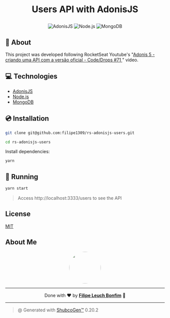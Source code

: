 # <p align="center">Users API with AdonisJS</p>

<p align="center">
    <img src="https://img.shields.io/badge/Code-AdonisJS-informational?style=flat-square&logo=adonisjs&color=220052" alt="AdonisJS" />
    <img src="https://img.shields.io/badge/Code-Node.js-informational?style=flat-square&logo=node.js&color=339933" alt="Node.js" />
    <img src="https://img.shields.io/badge/Database-MongoDB-informational?style=flat-square&logo=mongodb&color=47A248" alt="MongoDB" />
</p>

## 💬 About

This project was developed following RocketSeat Youtube's "[Adonis 5 - criando uma API com a versão oficial - Code/Drops #71
](https://www.youtube.com/watch?v=uVR8lTlBoag&ab_channel=Rocketseat)" video.

## :computer: Technologies

- [AdonisJS](https://adonisjs.com/)
- [Node.js](https://nodejs.org/en/)
- [MongoDB](https://www.mongodb.com/)

## :cd: Installation

```sh
git clone git@github.com:filipe1309/rs-adonisjs-users.git
```

```sh
cd rs-adonisjs-users
```

Install dependencies:

```sh
yarn
```

## :runner: Running

```sh
yarn start
```

> Access http://localhost:3333/users to see the API

## License

[MIT](https://choosealicense.com/licenses/mit/)

## About Me

<p align="center">
    <a style="font-weight: bold" href="https://www.linkedin.com/in/filipe1309/">
    <img style="border-radius:50%" width="100px; "src="https://github.com/filipe1309.png"/>
    </a>
</p>

---

<p align="center">
    Done with ♥ by <a style="font-weight: bold" href="https://www.linkedin.com/in/filipe1309/">Filipe Leuch Bonfim</a> 🖖
</p>

---

> @ Generated with [ShubcoGen™](https://github.com/filipe1309/shubcogen) 0.20.2
